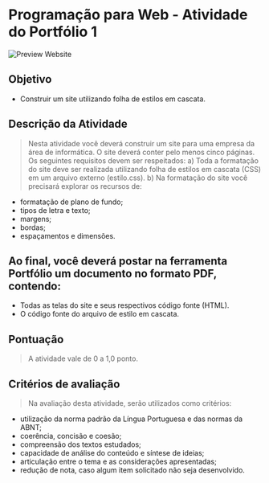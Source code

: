 # Programação para Web - Atividade do Portfólio 1

![Preview Website](./devpro.gif)
## Objetivo
- Construir um site utilizando folha de estilos em cascata.

## Descrição da Atividade 
> Nesta atividade você deverá construir um site para uma empresa da área de informática. O site deverá conter pelo menos cinco páginas. Os seguintes requisitos devem ser respeitados: 
a) Toda a formatação do site deve ser realizada utilizando folha de estilos em cascata (CSS) em um arquivo externo (estilo.css). 
b) Na formatação do site você precisará explorar os recursos de: 
- formatação de plano de fundo;
- tipos de letra e texto;
- margens;
- bordas;
- espaçamentos e dimensões.

## Ao final, você deverá postar na ferramenta Portfólio um documento no formato PDF, contendo: 
- Todas as telas do site e seus respectivos código fonte (HTML).
- O código fonte do arquivo de estilo em cascata. 

## Pontuação  
> A atividade vale de 0 a 1,0 ponto.

## Critérios de avaliação  
> Na avaliação desta atividade, serão utilizados como critérios:  
- utilização da norma padrão da Língua Portuguesa e das normas da ABNT;  
- coerência, concisão e coesão;  
- compreensão dos textos estudados;  
- capacidade de análise do conteúdo e síntese de ideias;  
- articulação entre o tema e as considerações apresentadas;  
- redução de nota, caso algum item solicitado não seja desenvolvido. 
